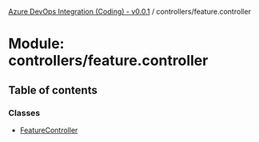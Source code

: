 [Azure DevOps Integration (Coding) - v0.0.1](../README.md) / controllers/feature.controller

# Module: controllers/feature.controller

## Table of contents

### Classes

- [FeatureController](../classes/controllers_feature_controller.FeatureController.md)
